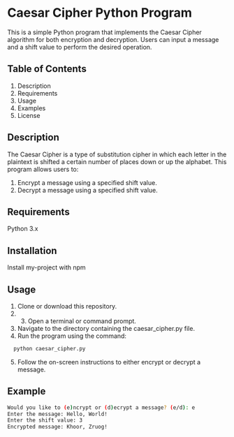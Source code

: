
# Caesar Cipher Python Program

This is a simple Python program that implements the Caesar Cipher algorithm for both encryption and decryption. Users can input a message and a shift value to perform the desired operation.

## Table of Contents
1. Description
2. Requirements
3. Usage
4. Examples
5. License

## Description
The Caesar Cipher is a type of substitution cipher in which each letter in the plaintext is shifted a certain number of places down or up the alphabet. This program allows users to:

1. Encrypt a message using a specified shift value.
2. Decrypt a message using a specified shift value.

## Requirements
Python 3.x




## Installation

Install my-project with npm
## Usage
1. Clone or download this repository.
2. 3. Open a terminal or command prompt.
4. Navigate to the directory containing the caesar_cipher.py file.
5. Run the program using the command:


```bash
  python caesar_cipher.py
```
 5. Follow the on-screen instructions to either encrypt or decrypt a message.

 ## Example
 ```bash
 Would you like to (e)ncrypt or (d)ecrypt a message? (e/d): e
Enter the message: Hello, World!
Enter the shift value: 3
Encrypted message: Khoor, Zruog!

```
